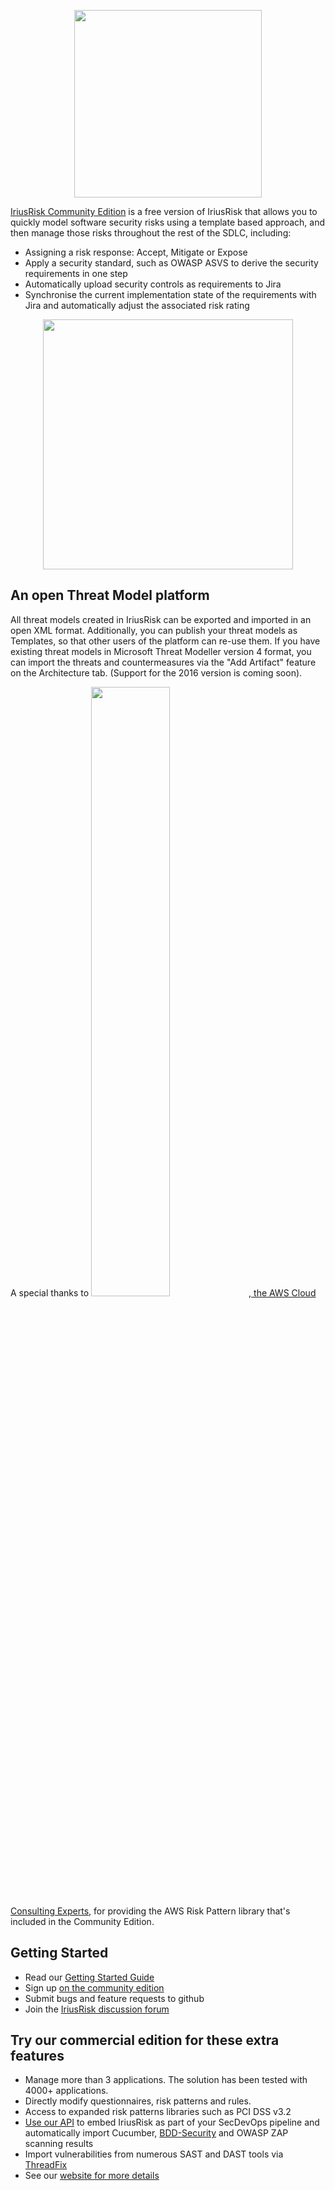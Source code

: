 <p align="center">
<img src="https://www.continuumsecurity.net/wp-content/uploads/2016/11/iriuslogo-notagline.png" width="300"/>
</p>

[IriusRisk Community Edition](https://community.iriusrisk.com) is a free version of IriusRisk that allows you to quickly model software security risks using a template based approach, and then manage those risks throughout the rest of the SDLC, including:
* Assigning a risk response: Accept, Mitigate or Expose
* Apply a security standard, such as OWASP ASVS to derive the security requirements in one step
* Automatically upload security controls as requirements to Jira
* Synchronise the current implementation state of the requirements with Jira and automatically adjust the associated risk rating
<p align="center">
<img src="https://www.continuumsecurity.net/wp-content/uploads/2016/11/sdlc-overview.png" width="400"/>
</p>

## An open Threat Model platform
All threat models created in IriusRisk can be exported and imported in an open XML format.  Additionally, you can publish your threat models as Templates, so that other users of the platform can re-use them.
If you have existing threat models in Microsoft Threat Modeller version 4 format, you can import the threats and countermeasures via the "Add Artifact" feature on the Architecture tab.  (Support for the 2016 version is coming soon).

A special thanks to <a href="https://hydrasit.com/"><img src="https://hydrasit.com/wp-content/uploads/2015/12/Hydras-Logo.png" width="50%">, the AWS Cloud Consulting Experts</a>, for providing the AWS Risk Pattern library that's included in the Community Edition.

## Getting Started
* Read our [Getting Started Guide](https://continuumsecurity.atlassian.net/wiki/display/ITD/Getting+started)
* Sign up [on the community edition](https://community.iriusrisk.com)
* Submit bugs and feature requests to github
* Join the [IriusRisk discussion forum](https://continuumsecurity.atlassian.net/wiki/display/ITD)

## Try our commercial edition for these extra features
* Manage more than 3 applications. The solution has been tested with 4000+ applications.
* Directly modify questionnaires, risk patterns and rules.
* Access to expanded risk patterns libraries such as PCI DSS v3.2
* [Use our API](https://app.swaggerhub.com/api/continuumsecurity/IriusRisk/1) to embed IriusRisk as part of your SecDevOps pipeline and automatically import Cucumber, [BDD-Security](https://github.com/continuumsecurity/bdd-security) and OWASP ZAP scanning results
* Import vulnerabilities from numerous SAST and DAST tools via [ThreadFix](https://www.threadfix.it)
* See our [website for more details](https://www.continuumsecurity.net/iriusrisk)
